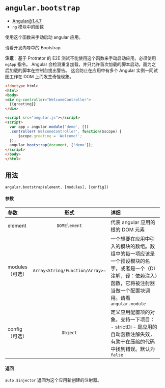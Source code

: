 # `angular.bootstrap`
- Angular@1.4.7
- `ng` 模块中的函数

使用这个函数来手动启动 angular 应用。

请看开发向导中的 Bootstrap

**注意**：基于 Protrator 的 E2E 测试不能使用这个函数来手动启动应用。必须使用 `ngApp` 指令。
Angular 会检测重复加载，并只允许首次加载的脚本启动，而为之后加载的脚本在控制台提出警告。
这会防止在应用中有多个 Angular 实例一同试图工作在 DOM 上而发生奇怪现象。

``` html
<!doctype html>
<html>
<body>
<div ng-controller="WelcomeController">
  {{greeting}}
</div>

<script src="angular.js"></script>
<script>
  var app = angular.module('demo', [])
  .controller('WelcomeController', function($scope) {
      $scope.greeting = 'Welcome!';
  });
  angular.bootstrap(document, ['demo']);
</script>
</body>
</html>
```


## 用法

`angular.bootstrap(element, [modules], [config])`

#### 参数

| 参数 | 形式 | 详细 |
|:----|:---:|:----|
|element|`DOMElement`| 代表 angular 应用的根的 DOM 元素|
|modules（可选）|`Array<String/Function/Array>=`| 一个想要在应用中引入的模块的数组。数组中的每一项应该是一个预设模块的名字，或者是一个（DI 注解，译：依赖注入）函数，它将被注射器当做一个配置块调用。请看 `angular.module`|
|config（可选）|`Object`|定义应用配置项的对象。支持一下项目：<br>- strictDi - 是应用的自动函数注解失效，有助于在压缩的代码中找到错误。默认为 `false`|

#### 返回

`auto.$injector`	返回为这个应用新创建的注射器。

